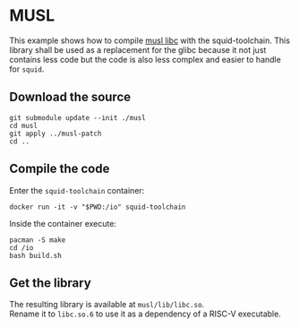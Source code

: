 # MUSL

This example shows how to compile [musl libc](https://musl.libc.org/) with the squid-toolchain.
This library shall be used as a replacement for the glibc because it not just contains less code
but the code is also less complex and easier to handle for `squid`.

## Download the source
```
git submodule update --init ./musl
cd musl
git apply ../musl-patch
cd ..
```

## Compile the code
Enter the `squid-toolchain` container:
```
docker run -it -v "$PWD:/io" squid-toolchain
```

Inside the container execute:
```
pacman -S make
cd /io
bash build.sh
```

## Get the library
The resulting library is available at `musl/lib/libc.so`.    
Rename it to `libc.so.6` to use it as a dependency of a RISC-V executable.

